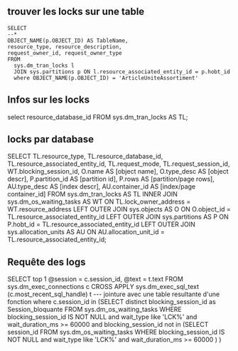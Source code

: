 ## trouver les locks sur une table

    SELECT 
    --*
    OBJECT_NAME(p.OBJECT_ID) AS TableName,
    resource_type, resource_description,
    request_owner_id, request_owner_type
    FROM
      sys.dm_tran_locks l
      JOIN sys.partitions p ON l.resource_associated_entity_id = p.hobt_id
      where OBJECT_NAME(p.OBJECT_ID) = 'ArticleUniteAssortiment'

## Infos sur les locks
select  resource_database_id 
FROM sys.dm_tran_locks AS TL;


## locks par database
SELECT 
     TL.resource_type,
     TL.resource_database_id,
     TL.resource_associated_entity_id,
     TL.request_mode,
     TL.request_session_id,
     WT.blocking_session_id,
     O.name AS [object name],
     O.type_desc AS [object descr],
     P.partition_id AS [partition id],
     P.rows AS [partition/page rows],
     AU.type_desc AS [index descr],
     AU.container_id AS [index/page container_id]
FROM sys.dm_tran_locks AS TL
INNER JOIN sys.dm_os_waiting_tasks AS WT 
 ON TL.lock_owner_address = WT.resource_address
LEFT OUTER JOIN sys.objects AS O 
 ON O.object_id = TL.resource_associated_entity_id
LEFT OUTER JOIN sys.partitions AS P 
 ON P.hobt_id = TL.resource_associated_entity_id
LEFT OUTER JOIN sys.allocation_units AS AU 
 ON AU.allocation_unit_id = TL.resource_associated_entity_id;


## Requête des logs
SELECT top 1  @session = c.session_id, @text = t.text
FROM sys.dm_exec_connections c
CROSS APPLY sys.dm_exec_sql_text (c.most_recent_sql_handle) t   --- jointure avec une table resultante d'une fonction
where c.session_id in 
		(SELECT distinct blocking_session_id as Session_bloquante
				FROM sys.dm_os_waiting_tasks
				WHERE blocking_session_id IS NOT NULL and wait_type like 'LCK%' and wait_duration_ms >= 60000
				and blocking_session_id not in 
						(SELECT session_id 
							FROM sys.dm_os_waiting_tasks
							WHERE blocking_session_id IS NOT NULL and wait_type like 'LCK%' and wait_duration_ms >= 60000
							)
		)
